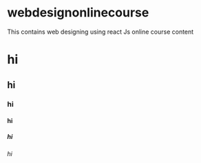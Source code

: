 # webdesignonlinecourse
This contains web designing using react Js online course content
# hi
## hi
### hi
#### hi
##### hi
###### hi
